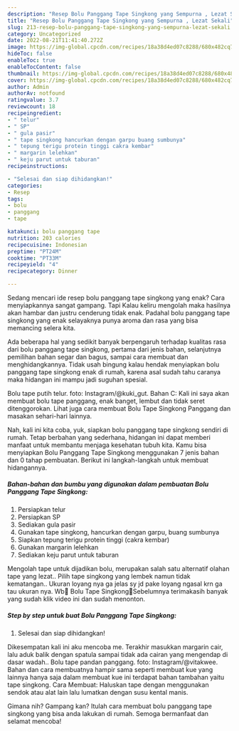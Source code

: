 ```yaml
---
description: "Resep Bolu Panggang Tape Singkong yang Sempurna , Lezat Sekali"
title: "Resep Bolu Panggang Tape Singkong yang Sempurna , Lezat Sekali"
slug: 213-resep-bolu-panggang-tape-singkong-yang-sempurna-lezat-sekali
category: Uncategorized
date: 2022-08-21T11:41:40.272Z
image: https://img-global.cpcdn.com/recipes/18a38d4ed07c8288/680x482cq70/bolu-panggang-tape-singkong-foto-resep-utama.jpg
hideToc: false
enableToc: true
enableTocContent: false
thumbnail: https://img-global.cpcdn.com/recipes/18a38d4ed07c8288/680x482cq70/bolu-panggang-tape-singkong-foto-resep-utama.jpg
cover: https://img-global.cpcdn.com/recipes/18a38d4ed07c8288/680x482cq70/bolu-panggang-tape-singkong-foto-resep-utama.jpg
author: Admin
authorAv: notfound
ratingvalue: 3.7
reviewcount: 18
recipeingredient:
- " telur"
- " SP"
- " gula pasir"
- " tape singkong hancurkan dengan garpu buang sumbunya"
- " tepung terigu protein tinggi cakra kembar"
- " margarin lelehkan"
- " keju parut untuk taburan"
recipeinstructions:

- "Selesai dan siap dihidangkan!"
categories:
- Resep
tags:
- bolu
- panggang
- tape

katakunci: bolu panggang tape 
nutrition: 203 calories
recipecuisine: Indonesian
preptime: "PT24M"
cooktime: "PT33M"
recipeyield: "4"
recipecategory: Dinner

---
```



Sedang mencari ide resep bolu panggang tape singkong yang enak? Cara menyiapkannya sangat gampang. Tapi Kalau keliru mengolah maka hasilnya akan hambar dan justru cenderung tidak enak. Padahal bolu panggang tape singkong yang enak selayaknya punya aroma dan rasa yang bisa memancing selera kita.


Ada beberapa hal yang sedikit banyak berpengaruh terhadap kualitas rasa dari bolu panggang tape singkong, pertama dari jenis bahan, selanjutnya pemilihan bahan segar dan bagus, sampai cara membuat dan menghidangkannya. Tidak usah bingung kalau hendak menyiapkan bolu panggang tape singkong enak di rumah, karena asal sudah tahu caranya maka hidangan ini mampu jadi suguhan spesial.

Bolu tape putih telur. foto: Instagram/@kuki_gut. Bahan C: Kali ini saya akan membuat bolu tape panggang, enak banget, lembut dan tidak seret ditenggorokan. Lihat juga cara membuat Bolu Tape Singkong Panggang dan masakan sehari-hari lainnya.


Nah, kali ini kita coba, yuk, siapkan bolu panggang tape singkong sendiri di rumah. Tetap berbahan yang sederhana, hidangan ini dapat memberi manfaat untuk membantu menjaga kesehatan tubuh kita. Kamu bisa menyiapkan Bolu Panggang Tape Singkong menggunakan 7 jenis bahan dan 0 tahap pembuatan. Berikut ini langkah-langkah untuk membuat hidangannya.

<!--inarticleads1-->

##### Bahan-bahan dan bumbu yang digunakan dalam pembuatan Bolu Panggang Tape Singkong:

1. Persiapkan  telur
1. Persiapkan  SP
1. Sediakan  gula pasir
1. Gunakan  tape singkong, hancurkan dengan garpu, buang sumbunya
1. Siapkan  tepung terigu protein tinggi (cakra kembar)
1. Gunakan  margarin lelehkan
1. Sediakan  keju parut untuk taburan


Mengolah tape untuk dijadikan bolu, merupakan salah satu alternatif olahan tape yang lezat.. Pilih tape singkong yang lembek namun tidak kematangan.. Ukuran loyang nya ga jelas sy jd pake loyang ngasal krn ga tau ukuran nya. Wb🌻 Bolu Tape Singkong🌻Sebelumnya terimakasih banyak yang sudah klik video ini dan sudah menonton. 

<!--inarticleads2-->

##### Step by step untuk buat Bolu Panggang Tape Singkong:


1. Selesai dan siap dihidangkan!

Dikesempatan kali ini aku mencoba me. Terakhir masukkan margarin cair, lalu aduk balik dengan spatula sampai tidak ada cairan yang mengendap di dasar wadah.. Bolu tape pandan panggang. foto: Instagram/@vitakwee. Bahan dan cara membuatnya hampir sama seperti membuat kue yang lainnya hanya saja dalam membuat kue ini terdapat bahan tambahan yaitu tape singkong. Cara Membuat: Haluskan tape dengan menggunakan sendok atau alat lain lalu lumatkan dengan susu kental manis. 

Gimana nih? Gampang kan? Itulah cara membuat bolu panggang tape singkong yang bisa anda lakukan di rumah. Semoga bermanfaat dan selamat mencoba!
